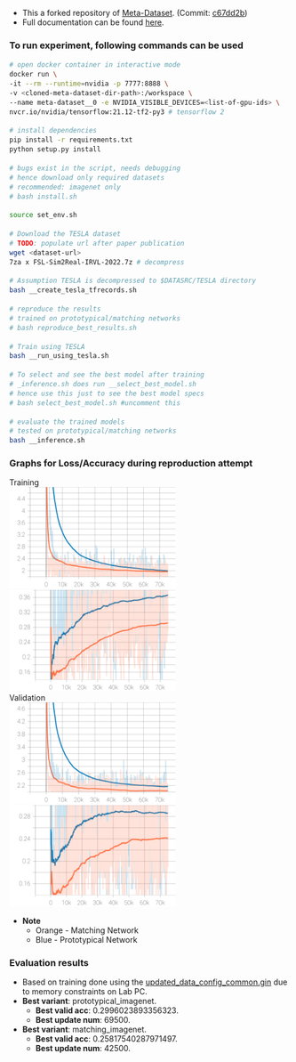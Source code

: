 - This a forked repository of [Meta-Dataset](https://github.com/google-research/meta-dataset/). (Commit: [c67dd2b](https://github.com/google-research/meta-dataset/commit/c67dd2bb66fb2a4ce7e4e9906878e13d9b851eb5))
- Full documentation can be found [here](README-original.md).

### To run experiment, following commands can be used
```bash
# open docker container in interactive mode
docker run \
-it --rm --runtime=nvidia -p 7777:8888 \
-v <cloned-meta-dataset-dir-path>:/workspace \
--name meta-dataset__0 -e NVIDIA_VISIBLE_DEVICES=<list-of-gpu-ids> \
nvcr.io/nvidia/tensorflow:21.12-tf2-py3 # tensorflow 2

# install dependencies
pip install -r requirements.txt
python setup.py install

# bugs exist in the script, needs debugging
# hence download only required datasets
# recommended: imagenet only
# bash install.sh

source set_env.sh

# Download the TESLA dataset
# TODO: populate url after paper publication
wget <dataset-url>
7za x FSL-Sim2Real-IRVL-2022.7z # decompress

# Assumption TESLA is decompressed to $DATASRC/TESLA directory
bash __create_tesla_tfrecords.sh

# reproduce the results
# trained on prototypical/matching networks
# bash reproduce_best_results.sh

# Train using TESLA
bash __run_using_tesla.sh

# To select and see the best model after training
# _inference.sh does run __select_best_model.sh
# hence use this just to see the best model specs
# bash select_best_model.sh #uncomment this

# evaluate the trained models
# tested on prototypical/matching networks
bash __inference.sh
```

### Graphs for Loss/Accuracy during reproduction attempt
Training <br>
<img src="./img/train_1_loss.svg" alt="Train-Loss" width="300"/><img src="./img/train_1_acc.svg" alt="Train-Accuracy" width="300"/><br>
Validation <br>
  <img src="./img/valid_1_loss.svg" alt="Valid-Loss" width="300"/><img src="./img/valid_1_acc.svg" alt="Valid-Accuracy" width="300"/> <br>

- **Note**
  - Orange - Matching Network
  - Blue - Prototypical Network

### Evaluation results
- Based on training done using the [updated_data_config_common.gin](./meta_dataset/learn/gin/setups/data_config_common.gin) due to memory constraints on Lab PC. 
- **Best variant**: prototypical_imagenet. 
  - **Best valid acc**: 0.2996023893356323. 
  - **Best update num**: 69500.
- **Best variant**: matching_imagenet. 
  - **Best valid acc**: 0.25817540287971497. 
  - **Best update num**: 42500. 
